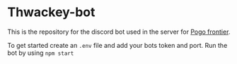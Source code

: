 # Thwackey-bot

This is the repository for the discord bot used in the server for [Pogo frontier](https://github.com/PogoFrontier/pogo-web).

To get started create an `.env` file and add your bots token and port. 
Run the bot by using `npm start`
